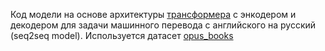 Код модели на основе архитектуры [трансформера](https://arxiv.org/pdf/1706.03762.pdf) с энкодером и декодером для задачи машинного перевода с английского на русский (seq2seq model). Используется датасет [opus_books](https://huggingface.co/datasets/opus_books)
